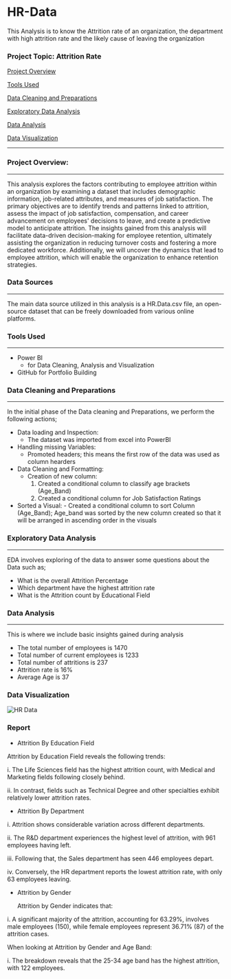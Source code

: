 # HR-Data
This Analysis is to know the Attrition rate of an organization, the department with high attrition rate and the likely cause of leaving the organization

### Project Topic: Attrition Rate

[Project Overview](#project-overview)

[Tools Used](#tools-Used)

[Data Cleaning and Preparations](#data-cleaning-and-preparation)

[Exploratory Data Analysis](#exploratory-data-analysis)

[Data Analysis](#data-analysis)

 [Data Visualization](#data-visualization)

---
### Project Overview:
---
This analysis explores the factors contributing to employee attrition within an organization by examining a dataset that includes demographic information, job-related attributes, and measures of job satisfaction. The primary objectives are to identify trends and patterns linked to attrition, assess the impact of job satisfaction, compensation, and career advancement on employees' decisions to leave, and create a predictive model to anticipate attrition. The insights gained from this analysis will facilitate data-driven decision-making for employee retention, ultimately assisting the organization in reducing turnover costs and fostering a more dedicated workforce. Additionally, we will uncover the dynamics that lead to employee attrition, which will enable the organization to enhance retention strategies.


### Data Sources 
---
The main data source utilized in this analysis is a HR.Data.csv file, an open-source dataset that can be freely downloaded from various online platforms.

### Tools Used
---
- Power BI
   - for Data Cleaning, Analysis and Visualization 
- GitHub for Portfolio Building

### Data Cleaning and Preparations 
---
In the initial phase of the Data cleaning and Preparations, we perform the following actions;
- Data loading and Inspection:
    - The dataset was imported from excel into PowerBI 
- Handling missing Variables:
    - Promoted headers; this means the first row of the data was used as column hearders
- Data Cleaning and Formatting:
    - Creation of new column:
       1. Created a conditional column to classify age brackets (Age_Band)
       2. Created a conditional column for Job Satisfaction Ratings
- Sorted a Visual:
        - Created a conditional column to sort Column (Age_Band); Age_band was sorted by the new column created so that it will be arranged in ascending order in the visuals 


### Exploratory Data Analysis
---
EDA involves exploring of the data to answer some questions about the Data such as;
 - What is the overall Attrition Percentage
 - Which department have the highest attrition rate  
 - What is the Attrition count by Educational Field 

### Data Analysis 
---
This is where we include basic insights gained during analysis
 - The total number of employees is 1470
 - Total number of current employees is 1233
 - Total number of attritions is 237
 - Attrition rate is 16%
 - Average Age is 37

### Data Visualization

![HR Data](https://github.com/user-attachments/assets/dbacc80d-88f6-4a4d-bcb7-d0e76cee3226)

### Report 

- Attrition By Education Field

Attrition by Education Field reveals the following trends:

i. The Life Sciences field has the highest attrition count, with Medical and Marketing fields following closely behind.

ii. In contrast, fields such as Technical Degree and other specialties exhibit relatively lower attrition rates.

- Attrition By Department 

i. Attrition shows considerable variation across different departments.

ii. The R&D department experiences the highest level of attrition, with 961 employees having left.

iii. Following that, the Sales department has seen 446 employees depart.

iv. Conversely, the HR department reports the lowest attrition rate, with only 63 employees leaving.

- Attrition by Gender
  
  Attrition by Gender indicates that:

i. A significant majority of the attrition, accounting for 63.29%, involves male employees (150), while female employees represent 36.71% (87) of the attrition cases.

When looking at Attrition by Gender and Age Band:

i. The breakdown reveals that the 25-34 age band has the highest attrition, with 122 employees.



